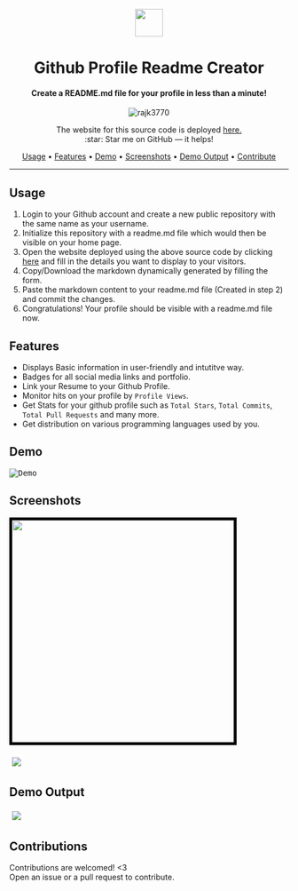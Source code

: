 <p align="center">
<img src="https://github.com/rajk3770/Github-Profile-Readme-Creator/blob/master/images/person.ico"  align="center" height="50"/>
</p>

<h1 align="center"> Github Profile Readme Creator </h1>
<h4 align="center">Create a README.md file for your profile in less than a minute!<br/></h4>
<p align="center"> <img src=https://komarev.com/ghpvc/?username=rajk3770-github-profile-readme-creator alt=rajk3770 /> </p>
<p align="center">
The website for this source code is deployed <a href="https://github-profile-readme-creator.web.app">
here.</a>
<br/>
:star: Star me on GitHub — it helps!<br/>
 </p>
 <p align="center">
  <a href="#usage">Usage</a> •
  <a href="#features">Features</a> •
  <a href="#demo">Demo</a> •
  <a href="#screenshots">Screenshots</a> •
  <a href="#demo-output">Demo Output</a> •
  <a href="#contributions">Contribute</a>
</p>

---

## Usage
1. Login to your Github account and create a new public repository with the same name as your username.
2. Initialize this repository with a readme.md file which would then be visible on your home page.
3. Open the website deployed using the above source code by clicking [<u>here</u>](https://github-profile-readme-creator.web.app) and fill in the details you want to display
to your visitors.
4. Copy/Download the markdown dynamically generated by filling the form.
5. Paste the markdown content to your readme.md file (Created in step 2) and commit the changes.
6. Congratulations! Your profile should be visible with a readme.md file now.

## Features
* Displays Basic information in user-friendly and intutitve way.
* Badges for all social media links and portfolio.
* Link your Resume to your Github Profile.
* Monitor hits on your profile by `Profile Views`.
* Get Stats for your github profile such as `Total Stars`, `Total Commits`, `Total Pull Requests` and many more.
* Get distribution on various programming languages used by you.

## Demo
<kbd>![Demo](https://github.com/rajk3770/Github-Profile-Readme-Creator/blob/master/screenshots/Demo.gif)</kbd>

## Screenshots
<kbd><img style="border: 5px solid black;" src="https://github.com/rajk3770/Github-Profile-Readme-Creator/blob/master/screenshots/Mobile%20Design.jpg"  height="400"/></kbd>
</br></br>
<kbd><img src="https://github.com/rajk3770/Github-Profile-Readme-Creator/blob/master/screenshots/Laptop%20Design.png" style="border:5px solid #fff"/></kbd>

## Demo Output
<kbd><img src="https://github.com/rajk3770/Github-Profile-Readme-Creator/blob/master/screenshots/Demo%20Output.png" style="border:5px solid #fff"/></kbd>

## Contributions
Contributions are welcomed! <3 <br/>
Open an issue or a pull request to contribute.
